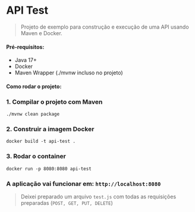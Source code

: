 # API Test

> Projeto de exemplo para construção e execução de uma API usando Maven e Docker.

#### Pré-requisitos:
- Java 17+
- Docker
- Maven Wrapper (./mvnw incluso no projeto)

#### Como rodar o projeto:

### 1. Compilar o projeto com Maven
```batch
./mvnw clean package
```

### 2. Construir a imagem Docker
```batch
docker build -t api-test .
```

### 3. Rodar o container
```batch
docker run -p 8080:8080 api-test
```

### A aplicação vai funcionar em: `http://localhost:8080`

> Deixei preparado um arquivo `test.js` com todas as requisições preparadas (`POST, GET, PUT, DELETE`)